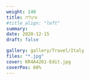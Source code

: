 ```yaml
---
weight: 140
title: איטליה
#title_align: "left"
summary: 
date: 2020-12-15
draft: false

gallery: gallery/Travel/Italy
files: "*.jpg"
cover: KR4A4261-Edit.jpg
coverPos: 60%
---
```

